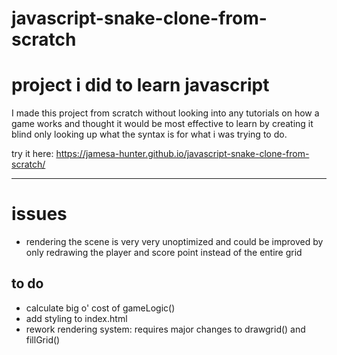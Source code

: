 # javascript-snake-clone-from-scratch
# project i did to learn javascript

I made this project from scratch without looking into any tutorials on how a game works
and thought it would be most effective to learn by creating it blind only looking up what
the syntax is for what i was trying to do.

try it here: https://jamesa-hunter.github.io/javascript-snake-clone-from-scratch/

---

# issues
- rendering the scene is very very unoptimized and could be improved
	by only redrawing the player and score point instead of the entire grid

## to do
- calculate big o' cost of gameLogic()
- add styling to index.html
- rework rendering system:
	requires major changes to drawgrid() and fillGrid()
